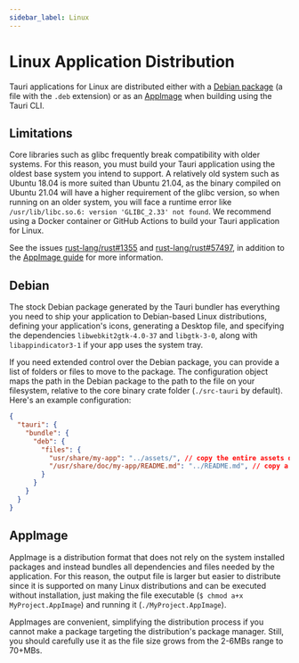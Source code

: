```yaml
---
sidebar_label: Linux
---
```


# Linux Application Distribution

Tauri applications for Linux are distributed either with a [Debian package] (a file with the `.deb` extension) or as an [AppImage] when building using the Tauri CLI.

## Limitations

Core libraries such as glibc frequently break compatibility with older systems. For this reason, you must build your Tauri application using the oldest base system you intend to support. A relatively old system such as Ubuntu 18.04 is more suited than Ubuntu 21.04, as the binary compiled on Ubuntu 21.04 will have a higher requirement of the glibc version, so when running on an older system, you will face a runtime error like `/usr/lib/libc.so.6: version 'GLIBC_2.33' not found`. We recommend using a Docker container or GitHub Actions to build your Tauri application for Linux.

See the issues [rust-lang/rust#1355] and [rust-lang/rust#57497], in addition to the [AppImage guide] for more information.

## Debian

The stock Debian package generated by the Tauri bundler has everything you need to ship your application to Debian-based Linux distributions, defining your application's icons, generating a Desktop file, and specifying the dependencies `libwebkit2gtk-4.0-37` and `libgtk-3-0`, along with `libappindicator3-1` if your app uses the system tray.

If you need extended control over the Debian package, you can provide a list of folders or files to move to the package. The configuration object maps the path in the Debian package to the path to the file on your filesystem, relative to the core binary crate folder (`./src-tauri` by default). Here's an example configuration:

```json
{
  "tauri": {
    "bundle": {
      "deb": {
        "files": {
          "usr/share/my-app": "../assets/", // copy the entire assets directory to /usr/share/my-app
          "/usr/share/doc/my-app/README.md": "../README.md", // copy a single file
        }
      }
    }
  }
}
```

## AppImage

AppImage is a distribution format that does not rely on the system installed packages and instead bundles all dependencies and files needed by the application. For this reason, the output file is larger but easier to distribute since it is supported on many Linux distributions and can be executed without installation, just making the file executable (`$ chmod a+x MyProject.AppImage`) and running it (`./MyProject.AppImage`).

AppImages are convenient, simplifying the distribution process if you cannot make a package targeting the distribution's package manager. Still, you should carefully use it as the file size grows from the 2-6MBs range to 70+MBs.

[Debian Package]: https://wiki.debian.org/Packaging
[AppImage]: https://appimage.org/
[rust-lang/rust#1355]: https://github.com/tauri-apps/tauri/issues/1355
[rust-lang/rust#57497]: https://github.com/rust-lang/rust/issues/57497
[AppImage guide]: https://docs.appimage.org/reference/best-practices.html#binaries-compiled-on-old-enough-base-system